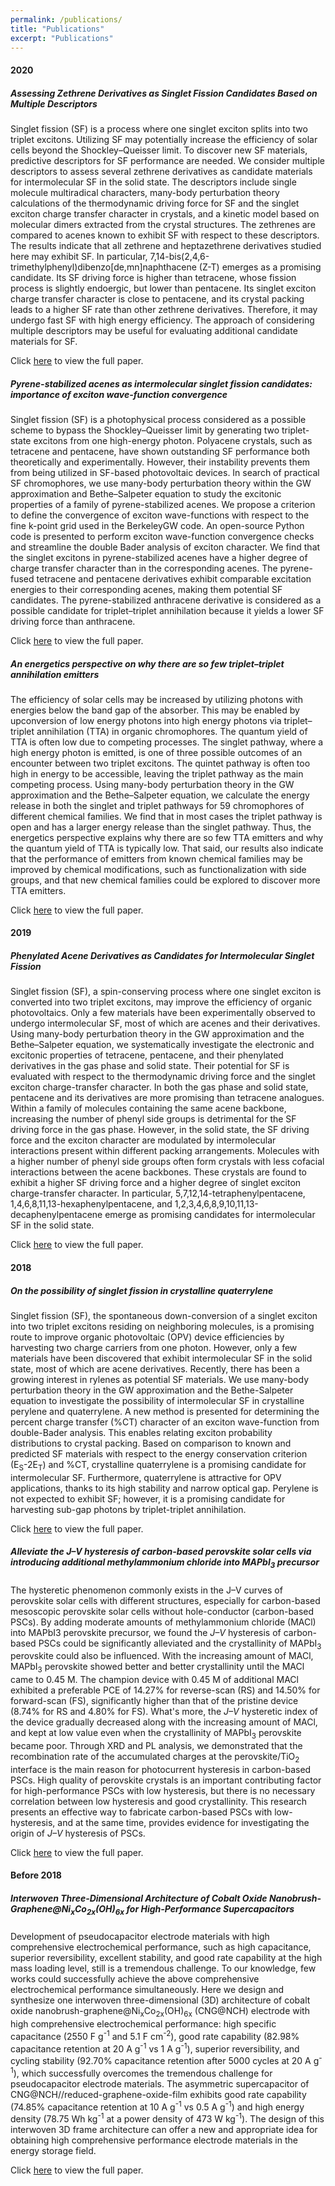 ```yaml
---
permalink: /publications/
title: "Publications"
excerpt: "Publications"
---
```


#### 2020  

##### Assessing Zethrene Derivatives as Singlet Fission Candidates Based on Multiple Descriptors  
Singlet fission (SF) is a process where one singlet exciton splits into two triplet excitons. Utilizing SF may potentially increase the efficiency of solar cells beyond the Shockley–Queisser limit. To discover new SF materials, predictive descriptors for SF performance are needed. We consider multiple descriptors to assess several zethrene derivatives as candidate materials for intermolecular SF in the solid state. The descriptors include single molecule multiradical characters, many-body perturbation theory calculations of the thermodynamic driving force for SF and the singlet exciton charge transfer character in crystals, and a kinetic model based on molecular dimers extracted from the crystal structures. The zethrenes are compared to acenes known to exhibit SF with respect to these descriptors. The results indicate that all zethrene and heptazethrene derivatives studied here may exhibit SF. In particular, 7,14-bis(2,4,6-trimethylphenyl)dibenzo[de,mn]naphthacene (Z-T) emerges as a promising candidate. Its SF driving force is higher than tetracene, whose fission process is slightly endoergic, but lower than pentacene. Its singlet exciton charge transfer character is close to pentacene, and its crystal packing leads to a higher SF rate than other zethrene derivatives. Therefore, it may undergo fast SF with high energy efficiency. The approach of considering multiple descriptors may be useful for evaluating additional candidate materials for SF. 

Click [here](https://pubs.acs.org/doi/abs/10.1021/acs.jpcc.0c08160) to view the full paper. 

##### Pyrene-stabilized acenes as intermolecular singlet fission candidates: importance of exciton wave-function convergence  
Singlet fission (SF) is a photophysical process considered as a possible scheme to bypass the Shockley–Queisser limit by generating two triplet-state excitons from one high-energy photon. Polyacene crystals, such as tetracene and pentacene, have shown outstanding SF performance both theoretically and experimentally. However, their instability prevents them from being utilized in SF-based photovoltaic devices. In search of practical SF chromophores, we use many-body perturbation theory within the GW approximation and Bethe–Salpeter equation to study the excitonic properties of a family of pyrene-stabilized acenes. We propose a criterion to define the convergence of exciton wave-functions with respect to the fine k-point grid used in the BerkeleyGW code. An open-source Python code is presented to perform exciton wave-function convergence checks and streamline the double Bader analysis of exciton character. We find that the singlet excitons in pyrene-stabilized acenes have a higher degree of charge transfer character than in the corresponding acenes. The pyrene-fused tetracene and pentacene derivatives exhibit comparable excitation energies to their corresponding acenes, making them potential SF candidates. The pyrene-stabilized anthracene derivative is considered as a possible candidate for triplet–triplet annihilation because it yields a lower SF driving force than anthracene.

Click [here](https://iopscience.iop.org/article/10.1088/1361-648X/ab699e/meta) to view the full paper.

##### An energetics perspective on why there are so few triplet–triplet annihilation emitters 
The efficiency of solar cells may be increased by utilizing photons with energies below the band gap of the absorber. This may be enabled by upconversion of low energy photons into high energy photons via triplet–triplet annihilation (TTA) in organic chromophores. The quantum yield of TTA is often low due to competing processes. The singlet pathway, where a high energy photon is emitted, is one of three possible outcomes of an encounter between two triplet excitons. The quintet pathway is often too high in energy to be accessible, leaving the triplet pathway as the main competing process. Using many-body perturbation theory in the GW approximation and the Bethe–Salpeter equation, we calculate the energy release in both the singlet and triplet pathways for 59 chromophores of different chemical families. We find that in most cases the triplet pathway is open and has a larger energy release than the singlet pathway. Thus, the energetics perspective explains why there are so few TTA emitters and why the quantum yield of TTA is typically low. That said, our results also indicate that the performance of emitters from known chemical families may be improved by chemical modifications, such as functionalization with side groups, and that new chemical families could be explored to discover more TTA emitters.

Click [here](https://pubs.rsc.org/en/content/articlehtml/2020/tc/d0tc00044b) to view the full paper.

#### 2019

##### Phenylated Acene Derivatives as Candidates for Intermolecular Singlet Fission

Singlet fission (SF), a spin-conserving process where one singlet exciton is converted into two triplet excitons, may improve the efficiency of organic photovoltaics. Only a few materials have been experimentally observed to undergo intermolecular SF, most of which are acenes and their derivatives. Using many-body perturbation theory in the GW approximation and the Bethe–Salpeter equation, we systematically investigate the electronic and excitonic properties of tetracene, pentacene, and their phenylated derivatives in the gas phase and solid state. Their potential for SF is evaluated with respect to the thermodynamic driving force and the singlet exciton charge-transfer character. In both the gas phase and solid state, pentacene and its derivatives are more promising than tetracene analogues. Within a family of molecules containing the same acene backbone, increasing the number of phenyl side groups is detrimental for the SF driving force in the gas phase. However, in the solid state, the SF driving force and the exciton character are modulated by intermolecular interactions present within different packing arrangements. Molecules with a higher number of phenyl side groups often form crystals with less cofacial interactions between the acene backbones. These crystals are found to exhibit a higher SF driving force and a higher degree of singlet exciton charge-transfer character. In particular, 5,7,12,14-tetraphenylpentacene, 1,4,6,8,11,13-hexaphenylpentacene, and 1,2,3,4,6,8,9,10,11,13-decaphenylpentacene emerge as promising candidates for intermolecular SF in the solid state.

Click [here](https://pubs.acs.org/doi/abs/10.1021/acs.jpcc.8b12549) to view the full paper.

#### 2018

##### On the possibility of singlet fission in crystalline quaterrylene

Singlet fission (SF), the spontaneous down-conversion of a singlet exciton into two triplet excitons residing on neighboring molecules, is a promising route to improve organic photovoltaic (OPV) device efficiencies by harvesting two charge carriers from one photon. However, only a few materials have been discovered that exhibit intermolecular SF in the solid state, most of which are acene derivatives. Recently, there has been a growing interest in rylenes as potential SF materials. We use many-body perturbation theory in the GW approximation and the Bethe-Salpeter equation to investigate the possibility of intermolecular SF in crystalline perylene and quaterrylene. A new method is presented for determining the percent charge transfer (%CT) character of an exciton wave-function from double-Bader analysis. This enables relating exciton probability distributions to crystal packing. Based on comparison to known and predicted SF materials with respect to the energy conservation criterion (E<sub>S</sub>-2E<sub>T</sub>) and %CT, crystalline quaterrylene is a promising candidate for intermolecular SF. Furthermore, quaterrylene is attractive for OPV applications, thanks to its high stability and narrow optical gap. Perylene is not expected to exhibit SF; however, it is a promising candidate for harvesting sub-gap photons by triplet-triplet annihilation.

Click [here](https://aip.scitation.org/doi/abs/10.1063/1.5027553) to view the full paper.

##### Alleviate the *J–V* hysteresis of carbon-based perovskite solar cells via introducing additional methylammonium chloride into MAPbI<sub>3</sub> precursor

The hysteretic phenomenon commonly exists in the J–V curves of perovskite solar cells with different structures, especially for carbon-based mesoscopic perovskite solar cells without hole-conductor (carbon-based PSCs). By adding moderate amounts of methylammonium chloride (MACl) into MAPbI3 perovskite precursor, we found the *J–V* hysteresis of carbon-based PSCs could be significantly alleviated and the crystallinity of MAPbI<sub>3</sub> perovskite could also be influenced. With the increasing amount of MACl, MAPbI<sub>3</sub> perovskite showed better and better crystallinity until the MACl came to 0.45 M. The champion device with 0.45 M of additional MACl exhibited a preferable PCE of 14.27% for reverse-scan (RS) and 14.50% for forward-scan (FS), significantly higher than that of the pristine device (8.74% for RS and 4.80% for FS). What's more, the *J–V* hysteretic index of the device gradually decreased along with the increasing amount of MACl, and kept at low value even when the crystallinity of MAPbI<sub>3</sub> perovskite became poor. Through XRD and PL analysis, we demonstrated that the recombination rate of the accumulated charges at the perovskite/TiO<sub>2</sub> interface is the main reason for photocurrent hysteresis in carbon-based PSCs. High quality of perovskite crystals is an important contributing factor for high-performance PSCs with low hysteresis, but there is no necessary correlation between low hysteresis and good crystallinity. This research presents an effective way to fabricate carbon-based PSCs with low-hysteresis, and at the same time, provides evidence for investigating the origin of *J–V* hysteresis of PSCs.

Click [here](https://pubs.rsc.org/am/content/articlehtml/2018/ra/c8ra04347g) to view the full paper.

#### Before 2018

##### Interwoven Three-Dimensional Architecture of Cobalt Oxide Nanobrush-Graphene@Ni<sub>x</sub>Co<sub>2x</sub>(OH)<sub>6x</sub> for High-Performance Supercapacitors

Development of pseudocapacitor electrode materials with high comprehensive electrochemical performance, such as high capacitance, superior reversibility, excellent stability, and good rate capability at the high mass loading level, still is a tremendous challenge. To our knowledge, few works could successfully achieve the above comprehensive electrochemical performance simultaneously. Here we design and synthesize one interwoven three-dimensional (3D) architecture of cobalt oxide nanobrush-graphene@Ni<sub>x</sub>Co<sub>2x</sub>(OH)<sub>6x</sub> (CNG@NCH) electrode with high comprehensive electrochemical performance: high specific capacitance (2550 F g<sup>-1</sup> and 5.1 F cm<sup>-2</sup>), good rate capability (82.98% capacitance retention at 20 A g<sup>-1</sup> vs 1 A g<sup>-1</sup>), superior reversibility, and cycling stability (92.70% capacitance retention after 5000 cycles at 20 A g<sup>-1</sup>), which successfully overcomes the tremendous challenge for pseudocapacitor electrode materials. The asymmetric supercapacitor of CNG@NCH//reduced-graphene-oxide-film exhibits good rate capability (74.85% capacitance retention at 10 A g<sup>-1</sup> vs 0.5 A g<sup>-1</sup>) and high energy density (78.75 Wh kg<sup>-1</sup> at a power density of 473 W kg<sup>-1</sup>). The design of this interwoven 3D frame architecture can offer a new and appropriate idea for obtaining high comprehensive performance electrode materials in the energy storage field.

Click [here](https://pubs.acs.org/doi/abs/10.1021/nl504901p) to view the full paper.